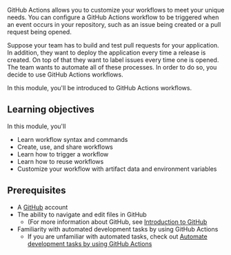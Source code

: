 GitHub Actions allows you to customize your workflows to meet your unique needs. You can configure a GitHub Actions workflow to be triggered when an event occurs in your repository, such as an issue being created or a pull request being opened.

Suppose your team has to build and test pull requests for your application. In addition, they want to deploy the application every time a release is created. On top of that they want to label issues every time one is opened. The team wants to automate all of these processes. In order to do so, you decide to use GitHub Actions workflows.

In this module, you'll be introduced to GitHub Actions workflows.

## Learning objectives

In this module, you'll
- Learn workflow syntax and commands
- Create, use, and share workflows
- Learn how to trigger a workflow
- Learn how to reuse workflows
- Customize your workflow with artifact data and environment variables

## Prerequisites

- A [GitHub](https://github.com?azure-portal=true) account
- The ability to navigate and edit files in GitHub
  - (For more information about GitHub, see [Introduction to GitHub](https://docs.microsoft.com/en-us/learn/modules/introduction-to-github?azure-portal=true)
- Familiarity with automated development tasks by using GitHub Actions
  - If you are unfamiliar with automated tasks, check out [Automate development tasks by using GitHub Actions](https://docs.microsoft.com/en-us/learn/modules/github-actions-automate-tasks?azure-portal=true)

<!-- Do **not** include any other content like learning objectives, prerequisites, unit summary, "next unit" lead-in, or references. -->
